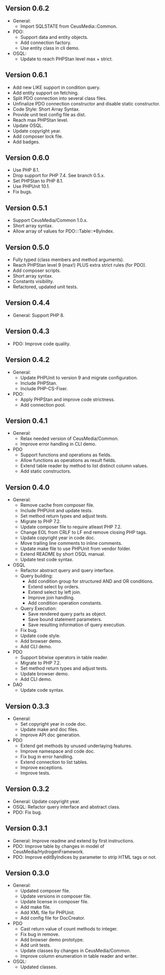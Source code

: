 ## Version 0.6.2
- General:
	- Import SQLSTATE from CeusMedia::Common.
- PDO:
	- Support data and entity objects.
	- Add connection factory.
	- Use entity class in cli demo.
- OSQL:
	- Update to reach PHPStan level max + strict.

## Version 0.6.1

- Add new LIKE support in condition query.
- Add entity support on fetching.
- Split PDO connection into several class files.
- Unfinalize PDO connection constructor and disable static constructor.
- Code Style: Short Array Syntax.
- Provide unit test config file as dist.
- Reach max PHPStan level.
- Update OSQL.
- Update copyright year.
- Add composer lock file.
- Add badges.

## Version 0.6.0
- Use PHP 8.1.
- Drop support for PHP 7.4. See branch 0.5.x.
- Set PHPStan to PHP 8.1.
- Use PHPUnit 10.1.
- Fix bugs.

## Version 0.5.1
- Support CeusMedia/Common 1.0.x.
- Short array syntax.
- Allow array of values for PDO:::Table::*ByIndex.

## Version 0.5.0
- Fully typed (class members and method arguments).
- Reach PHPStan level 9 (max!) PLUS extra strict rules (for PDO).
- Add composer scripts.
- Short array syntax.
- Constants visibility.
- Refactored, updated unit tests.

## Version 0.4.4
- General: Support PHP 8.

## Version 0.4.3
- PDO: Improve code quality.

## Version 0.4.2
- General:
	- Update PHPUnit to version 9 and migrate configuration.
	- Include PHPStan.
	- Include PHP-CS-Fixer.
- PDO:
	- Apply PHPStan and improve code strictness.
	- Add connection pool.

## Version 0.4.1
- General:
	- Relax needed version of CeusMedia/Common.
	- Improve error handling in CLI demo.
- PDO
	- Support functions and operations as fields.
	- Allow functions as operations as result fields.
	- Extend table reader by method to list distinct column values.
	- Add static constructors.

## Version 0.4.0
- General:
	- Remove cache from composer file.
	- Include PHPUnit and update tests.
	- Set method return types and adjust tests.
	- Migrate to PHP 7.2.
	- Update composer file to require atleast PHP 7.2.
	- Change EOL from CRLF to LF end remove closing PHP tags.
	- Update copyright year in code doc.
	- Move trailing line comments to inline comments.
	- Update make file to use PHPUnit from vendor folder.
	- Extend README by short OSQL manual.
	- Update test code syntax.
- OSQL
	- Refactor abstract query and query interface.
	- Query building:
		- Add condition group for structured AND and OR conditions.
		- Extend select by orders.
		- Extend select by left join.
		- Improve join handling.
		- Add condition operation constants.
	- Query Execution:
		- Save rendered query parts as object.
		- Save bound statement parameters.
		- Save resulting information of query execution.
	- Fix bug.
	- Update code style.
	- Add browser demo.
	- Add CLI demo.
- PDO
	- Support bitwise operators in table reader.
	- Migrate to PHP 7.2.
	- Set method return types and adjust tests.
	- Update  browser demo.
	- Add  CLI demo.
- DAO
	- Update code syntax.

## Version 0.3.3
- General:
	- Set copyright year in code doc.
	- Update make and doc files.
	- Improve API doc generation.
- PDO
	- Extend get methods by unused underlaying features.
	- Improve namespace and code doc.
	- Fix bug in error handling.
	- Extend connection to list tables.
	- Improve exceptions.
	- Improve tests.

## Version 0.3.2
- General: Update copyright year.
- OSQL: Refactor query interface and abstract class.
- PDO: Fix bug.

## Version 0.3.1
- General: Improve readme and extend by first instructions.
- PDO: Improve table by changes in model of CeusMedia/HydrogenFramework.
- PDO: Improve editByIndices by parameter to strip HTML tags or not.

## Version 0.3.0
- General:
	- Updated composer file.
	- Update versions in composer file.
	- Update license in composer file.
	- Add make file.
	- Add XML file for PHPUnit.
	- Add config file for DocCreator.
- PDO
	- Cast return value of count methods to integer.
	- Fix bug in remove.
	- Add browser demo prototype.
	- Add unit tests.
	- Update classes by changes in CeusMedia/Common.
	- Improve column enumeration in table reader and writer.
- OSQL:
	- Updated classes.
